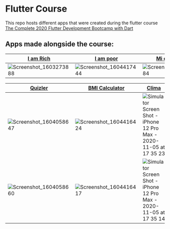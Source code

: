 # Flutter Course
This repo hosts different apps that were created during the flutter course [The Complete 2020 Flutter Development Bootcamp with Dart](https://www.udemy.com/course/flutter-bootcamp-with-dart/)

## Apps made alongside the course:

| [I am Rich](https://github.com/stefaniamak/flutter_course/tree/master/i_am_rich)  | [I am poor](https://github.com/stefaniamak/flutter_course/tree/master/i_am_poor) | [Mi card flutter](https://github.com/stefaniamak/flutter_course/tree/master/mi_card_flutter) | [Rolling Dice](https://github.com/stefaniamak/flutter_course/tree/master/dicee-flutter) | [Magic 8Ball](https://github.com/stefaniamak/flutter_course/tree/master/magic-8-ball-flutter) | [Xylophone](https://github.com/stefaniamak/flutter_course/tree/master/xylophone-flutter) | [Destini](https://github.com/stefaniamak/flutter_course/tree/master/destini-challenge-starting) |
| ------------- | ------------- | ------------- | ------------- | ------------- | ------------- | ------------- |
| ![Screenshot_1603273888](https://user-images.githubusercontent.com/48293545/98004056-241e6a00-1df8-11eb-85ce-d6af99734fa2.png)  | ![Screenshot_1604417444](https://user-images.githubusercontent.com/48293545/98005960-529d4480-1dfa-11eb-96b1-96484b83ee5a.png)  | ![Screenshot_1603355384](https://user-images.githubusercontent.com/48293545/98004076-2a144b00-1df8-11eb-96df-4a8f09f98652.png) | ![Screenshot_1603365342](https://user-images.githubusercontent.com/48293545/98004081-2b457800-1df8-11eb-954d-e987ed4a958e.png) | ![Screenshot_1603368276](https://user-images.githubusercontent.com/48293545/98004083-2bde0e80-1df8-11eb-9b7a-edf45cef1197.png) | ![Screenshot_1603375830](https://user-images.githubusercontent.com/48293545/98004088-2d0f3b80-1df8-11eb-9b22-91543f873e80.png) | ![Screenshot_1604058258](https://user-images.githubusercontent.com/48293545/98004098-2e406880-1df8-11eb-98f4-b08257090271.png) |

| [Quizler](https://github.com/stefaniamak/flutter_course/tree/master/quizzler-flutter)  | [BMI Calculator](https://github.com/stefaniamak/flutter_course/tree/master/bmi-calculator-flutter) | [Clima](https://github.com/stefaniamak/flutter_course/tree/master/Clima-Flutter) | [Bitcoin Ticker](https://github.com/stefaniamak/flutter_course/tree/master/bitcoin-ticker-flutter) | ____________ | ____________ | ____________ |
| ------------- | ------------- | ------------- |  ------------- |  ------------- |  ------------- |  ------------- | 
|  ![Screenshot_1604058647](https://user-images.githubusercontent.com/48293545/98004116-35677680-1df8-11eb-8642-2e3418328324.png) | ![Screenshot_1604416424](https://user-images.githubusercontent.com/48293545/98004143-3ac4c100-1df8-11eb-9e4d-2041fd43d247.png)  | ![Simulator Screen Shot - iPhone 12 Pro Max - 2020-11-05 at 17 35 23](https://user-images.githubusercontent.com/48293545/98261633-53b2ab00-1f8d-11eb-9043-0bd63b024100.png) | ![Simulator Screen Shot - iPhone 12 Pro Max - 2020-11-09 at 11 33 38](https://user-images.githubusercontent.com/48293545/98524223-a1762e80-227f-11eb-8e39-f2fcef8817a1.png) |
| ![Screenshot_1604058660](https://user-images.githubusercontent.com/48293545/98004129-38626700-1df8-11eb-88ff-30db0056563e.png) | ![Screenshot_1604416417](https://user-images.githubusercontent.com/48293545/98004136-3a2c2a80-1df8-11eb-9c9e-da4ef59354d1.png) | ![Simulator Screen Shot - iPhone 12 Pro Max - 2020-11-05 at 17 35 14](https://user-images.githubusercontent.com/48293545/98261661-5ad9b900-1f8d-11eb-927f-10c14da19bd7.png) | ![Screenshot_1604914318](https://user-images.githubusercontent.com/48293545/98524262-adfa8700-227f-11eb-94ee-1ce38d6668c0.png) |  |  |  |

